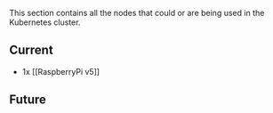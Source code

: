 This section contains all the nodes that could or are being used in the Kubernetes cluster.

## Current
- 1x [[RaspberryPi v5]]

## Future
